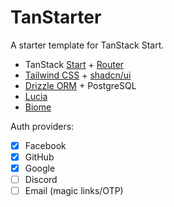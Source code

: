 # TanStarter

A starter template for TanStack Start.

- TanStack [Start](https://tanstack.com/start/latest) + [Router](https://tanstack.com/router/latest)
- [Tailwind CSS](https://tailwindcss.com/) + [shadcn/ui](https://ui.shadcn.com/)
- [Drizzle ORM](https://orm.drizzle.team/) + PostgreSQL
- [Lucia](https://lucia-auth.com/)
- [Biome](https://biomejs.dev/)

Auth providers:

- [x] Facebook
- [x] GitHub
- [x] Google
- [ ] Discord
- [ ] Email (magic links/OTP)
